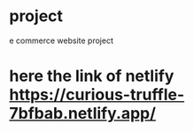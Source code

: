 # project
e commerce website project
# here the link of netlify https://curious-truffle-7bfbab.netlify.app/

